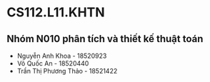 # CS112.L11.KHTN
## Nhóm N010 phân tích và thiết kế thuật toán
- Nguyễn Anh Khoa - 18520923
- Võ Quốc An - 18520440
- Trần Thị Phương Thảo - 18521422
